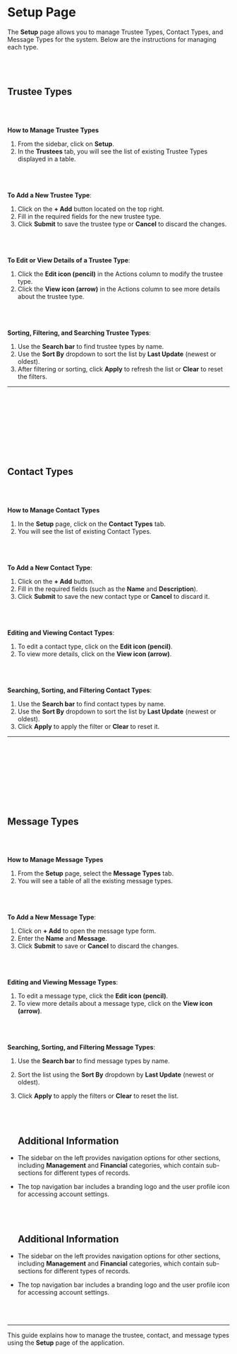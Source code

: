 **Setup Page**
==========

The **Setup** page allows you to manage Trustee Types, Contact Types, and Message Types for the system. Below are the instructions for managing each type.
<br></br>
<br></br>

**Trustee Types**
-------------
<br></br>

**How to Manage Trustee Types**

1. From the sidebar, click on **Setup**.
2. In the **Trustees** tab, you will see the list of existing Trustee Types displayed in a table.
<br></br>
<br></br>

**To Add a New Trustee Type**:

1. Click on the **+ Add** button located on the top right.
2. Fill in the required fields for the new trustee type.
3. Click **Submit** to save the trustee type or **Cancel** to discard the changes.
<br></br>
<br></br>

**To Edit or View Details of a Trustee Type**:

1. Click the **Edit icon (pencil)** in the Actions column to modify the trustee type.
2. Click the **View icon (arrow)** in the Actions column to see more details about the trustee type.
<br></br>
<br></br>

**Sorting, Filtering, and Searching Trustee Types**:

1. Use the **Search bar** to find trustee types by name.
2. Use the **Sort By** dropdown to sort the list by **Last Update** (newest or oldest).
3. After filtering or sorting, click **Apply** to refresh the list or **Clear** to reset the filters.

---
<br></br>
<br></br>
<br></br>
<br></br>


**Contact Types**
-----------------
<br></br>

**How to Manage Contact Types**

1. In the **Setup** page, click on the **Contact Types** tab.
2. You will see the list of existing Contact Types.
<br></br>
<br></br>

**To Add a New Contact Type**:

1. Click on the **+ Add** button.
2. Fill in the required fields (such as the **Name** and **Description**).
3. Click **Submit** to save the new contact type or **Cancel** to discard it.
<br></br>
<br></br>

**Editing and Viewing Contact Types**:

1. To edit a contact type, click on the **Edit icon (pencil)**.
2. To view more details, click on the **View icon (arrow)**.
<br></br>
<br></br>

**Searching, Sorting, and Filtering Contact Types**:

1. Use the **Search bar** to find contact types by name.
2. Use the **Sort By** dropdown to sort the list by **Last Update** (newest or oldest).
3. Click **Apply** to apply the filter or **Clear** to reset it.

---
<br></br>
<br></br>
<br></br>
<br></br>

**Message Types**
----------------
<br></br>

**How to Manage Message Types**

1. From the **Setup** page, select the **Message Types** tab.
2. You will see a table of all the existing message types.
<br></br>
<br></br>

**To Add a New Message Type**:

1. Click on **+ Add** to open the message type form.
2. Enter the **Name** and **Message**.
3. Click **Submit** to save or **Cancel** to discard the changes.
<br></br>
<br></br>

**Editing and Viewing Message Types**:

1. To edit a message type, click the **Edit icon (pencil)**.
2. To view more details about a message type, click on the **View icon (arrow)**.
<br></br>
<br></br>

**Searching, Sorting, and Filtering Message Types**:

1. Use the **Search bar** to find message types by name.
2. Sort the list using the **Sort By** dropdown by **Last Update** (newest or oldest).
3. Click **Apply** to apply the filters or **Clear** to reset the list.
<br></br>
<br></br>

   ## **Additional Information**
- The sidebar on the left provides navigation options for other sections, including **Management** and **Financial** categories, which contain sub-sections for different types of records.
- The top navigation bar includes a branding logo and the user profile icon for accessing account settings.
<br></br>
<br></br>

   ## **Additional Information**
- The sidebar on the left provides navigation options for other sections, including **Management** and **Financial** categories, which contain sub-sections for different types of records.
- The top navigation bar includes a branding logo and the user profile icon for accessing account settings.
<br></br>
<br></br>

---

This guide explains how to manage the trustee, contact, and message types using the **Setup** page of the application.
